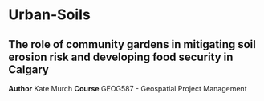 # Urban-Soils
## The role of community gardens in mitigating soil erosion risk and developing food security in Calgary
**Author** Kate Murch
**Course** GEOG587 - Geospatial Project Management
